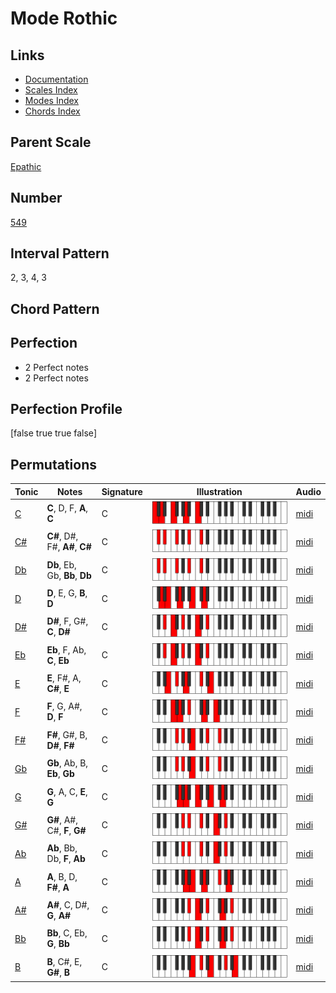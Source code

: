 # Mode Rothic

## Links

- [Documentation](README.md)
- [Scales Index](Scales.md)
- [Modes Index](Modes.md)
- [Chords Index](Chords.md)

## Parent Scale

[Epathic](ScaleEpathic.md)

## Number

[549](https://ianring.com/musictheory/scales/549)

## Interval Pattern

2, 3, 4, 3

## Chord Pattern



## Perfection

- 2 Perfect notes
- 2 Perfect notes

## Perfection Profile

[false true true false]

## Permutations

| Tonic | Notes | Signature | Illustration | Audio |
|-------|-------|-----------|--------------|-------|
| [C](ModeCNaturalRothic.md) | **C**, D, F, **A**, **C** | C | ![CNaturalRothic](ModeCNaturalRothic.png) | [midi](https://github.com/edipermadi/music/blob/main/docs/ModeCNaturalRothic.mid?raw=true) |
| [C#](ModeCSharpRothic.md) | **C#**, D#, F#, **A#**, **C#** | C | ![CSharpRothic](ModeCSharpRothic.png) | [midi](https://github.com/edipermadi/music/blob/main/docs/ModeCSharpRothic.mid?raw=true) |
| [Db](ModeDFlatRothic.md) | **Db**, Eb, Gb, **Bb**, **Db** | C | ![DFlatRothic](ModeDFlatRothic.png) | [midi](https://github.com/edipermadi/music/blob/main/docs/ModeDFlatRothic.mid?raw=true) |
| [D](ModeDNaturalRothic.md) | **D**, E, G, **B**, **D** | C | ![DNaturalRothic](ModeDNaturalRothic.png) | [midi](https://github.com/edipermadi/music/blob/main/docs/ModeDNaturalRothic.mid?raw=true) |
| [D#](ModeDSharpRothic.md) | **D#**, F, G#, **C**, **D#** | C | ![DSharpRothic](ModeDSharpRothic.png) | [midi](https://github.com/edipermadi/music/blob/main/docs/ModeDSharpRothic.mid?raw=true) |
| [Eb](ModeEFlatRothic.md) | **Eb**, F, Ab, **C**, **Eb** | C | ![EFlatRothic](ModeEFlatRothic.png) | [midi](https://github.com/edipermadi/music/blob/main/docs/ModeEFlatRothic.mid?raw=true) |
| [E](ModeENaturalRothic.md) | **E**, F#, A, **C#**, **E** | C | ![ENaturalRothic](ModeENaturalRothic.png) | [midi](https://github.com/edipermadi/music/blob/main/docs/ModeENaturalRothic.mid?raw=true) |
| [F](ModeFNaturalRothic.md) | **F**, G, A#, **D**, **F** | C | ![FNaturalRothic](ModeFNaturalRothic.png) | [midi](https://github.com/edipermadi/music/blob/main/docs/ModeFNaturalRothic.mid?raw=true) |
| [F#](ModeFSharpRothic.md) | **F#**, G#, B, **D#**, **F#** | C | ![FSharpRothic](ModeFSharpRothic.png) | [midi](https://github.com/edipermadi/music/blob/main/docs/ModeFSharpRothic.mid?raw=true) |
| [Gb](ModeGFlatRothic.md) | **Gb**, Ab, B, **Eb**, **Gb** | C | ![GFlatRothic](ModeGFlatRothic.png) | [midi](https://github.com/edipermadi/music/blob/main/docs/ModeGFlatRothic.mid?raw=true) |
| [G](ModeGNaturalRothic.md) | **G**, A, C, **E**, **G** | C | ![GNaturalRothic](ModeGNaturalRothic.png) | [midi](https://github.com/edipermadi/music/blob/main/docs/ModeGNaturalRothic.mid?raw=true) |
| [G#](ModeGSharpRothic.md) | **G#**, A#, C#, **F**, **G#** | C | ![GSharpRothic](ModeGSharpRothic.png) | [midi](https://github.com/edipermadi/music/blob/main/docs/ModeGSharpRothic.mid?raw=true) |
| [Ab](ModeAFlatRothic.md) | **Ab**, Bb, Db, **F**, **Ab** | C | ![AFlatRothic](ModeAFlatRothic.png) | [midi](https://github.com/edipermadi/music/blob/main/docs/ModeAFlatRothic.mid?raw=true) |
| [A](ModeANaturalRothic.md) | **A**, B, D, **F#**, **A** | C | ![ANaturalRothic](ModeANaturalRothic.png) | [midi](https://github.com/edipermadi/music/blob/main/docs/ModeANaturalRothic.mid?raw=true) |
| [A#](ModeASharpRothic.md) | **A#**, C, D#, **G**, **A#** | C | ![ASharpRothic](ModeASharpRothic.png) | [midi](https://github.com/edipermadi/music/blob/main/docs/ModeASharpRothic.mid?raw=true) |
| [Bb](ModeBFlatRothic.md) | **Bb**, C, Eb, **G**, **Bb** | C | ![BFlatRothic](ModeBFlatRothic.png) | [midi](https://github.com/edipermadi/music/blob/main/docs/ModeBFlatRothic.mid?raw=true) |
| [B](ModeBNaturalRothic.md) | **B**, C#, E, **G#**, **B** | C | ![BNaturalRothic](ModeBNaturalRothic.png) | [midi](https://github.com/edipermadi/music/blob/main/docs/ModeBNaturalRothic.mid?raw=true) |
